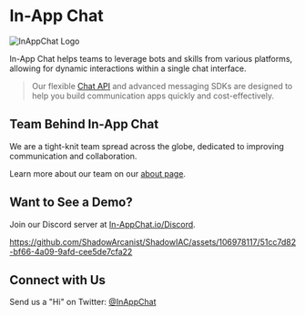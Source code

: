 # In-App Chat

![InAppChat Logo](https://github.com/ShadowArcanist/ShadowIAC/assets/106978117/6d9f048b-ae38-4c74-afbd-56e82accf4b8)

In-App Chat helps teams to leverage bots and skills from various platforms, allowing for dynamic interactions within a single chat interface. 
> Our flexible [Chat API](https://inappchat.io/chatsdks) and advanced messaging SDKs are designed to help you build communication apps quickly and cost-effectively.

## Team Behind In-App Chat

We are a tight-knit team spread across the globe, dedicated to improving communication and collaboration.

Learn more about our team on our [about page](https://inappchat.io/about).

## Want to See a Demo?

Join our Discord server at [In-AppChat.io/Discord](https://discord.com/invite/5kwyQCz3zZ).



https://github.com/ShadowArcanist/ShadowIAC/assets/106978117/51cc7d82-bf66-4a09-9afd-cee5de7cfa22

## Connect with Us

Send us a "Hi" on Twitter: [@InAppChat](https://twitter.com/InAppChat)
